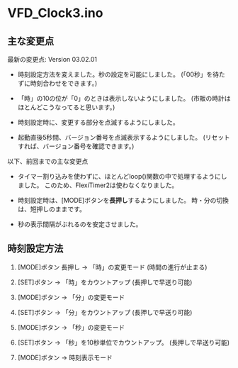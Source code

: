 # VFD_Clock3.ino

## 主な変更点

最新の変更点: Version 03.02.01

* 時刻設定方法を変えました。秒の設定を可能にしました。
(「00秒」を待たずに時刻合わせをできます。)

* 「時」の10の位が「0」のときは表示しないようにしました。
(市販の時計はほとんどこうなってると思います。)

* 時刻設定時に、変更する部分を点滅するようにしました。

* 起動直後5秒間、バージョン番号を点滅表示するようにしました。
(リセットすれば、バージョン番号を確認できます。)


以下、前回までの主な変更点

* タイマー割り込みを使わずに、ほとんどloop()関数の中で処理するようにしました。
このため、FlexiTimer2は使わなくなりました。

* 時刻設定時は、[MODE]ボタンを**長押し**するようにしました。
時・分の切換は、短押しのままです。

* 秒の表示間隔がぶれるのを安定させました。


## 時刻設定方法

1. [MODE]ボタン 長押し → 「時」の変更モード (時間の進行が止まる)

2. [SET]ボタン → 「時」をカウントアップ (長押しで早送り可能)

3. [MODE]ボタン → 「分」の変更モード

4. [SET]ボタン → 「分」をカウントアップ (長押しで早送り可能)

5. [MODE]ボタン → 「秒」の変更モード

6. [SET]ボタン → 「秒」を10秒単位でカウントアップ。 (長押しで早送り可能)

7. [MODE]ボタン → 時刻表示モード
